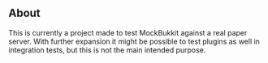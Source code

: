 ## About

This is currently a project made to test MockBukkit against a real paper server. With further expansion it might be
possible to test plugins as well in integration tests, but this is not the main intended purpose.